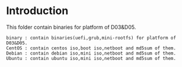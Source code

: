 # Introduction

This folder contain binaries for platform of D03&D05.
```
binary : contain binaries(uefi,grub,mini-rootfs) for platform of D03&D05.
CentOS : contain centos iso,boot iso,netboot and md5sum of them.
Debian : contain debian iso,mini iso,netboot and md5sum of them.
Ubuntu : contain ubuntu iso,mini iso,netboot and md5sum of them.
```
